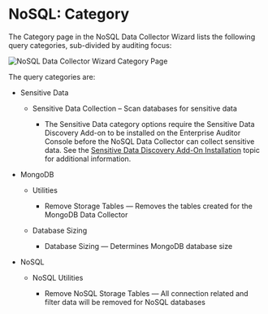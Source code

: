 # NoSQL: Category

The Category page in the NoSQL Data Collector Wizard lists the following query categories,
sub-divided by auditing focus:

![NoSQL Data Collector Wizard Category Page](/img/versioned_docs/accessanalyzer_11.6/accessanalyzer/admin/datacollector/adinventory/category.webp)

The query categories are:

- Sensitive Data

  - Sensitive Data Collection – Scan databases for sensitive data

    - The Sensitive Data category options require the Sensitive Data Discovery Add-on to be
      installed on the Enterprise Auditor Console before the NoSQL Data Collector can collect
      sensitive data. See the
      [Sensitive Data Discovery Add-On Installation](/docs/accessanalyzer/11.6/accessanalyzer/install/sensitivedatadiscovery/overview.md)
      topic for additional information.

- MongoDB

  - Utilities

    - Remove Storage Tables — Removes the tables created for the MongoDB Data Collector

  - Database Sizing

    - Database Sizing — Determines MongoDB database size

- NoSQL

  - NoSQL Utilities

    - Remove NoSQL Storage Tables — All connection related and filter data will be removed for
      NoSQL databases
